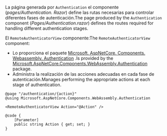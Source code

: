 <span data-ttu-id="02d38-101">La página generada por `Authentication` el componente (*pages/Authentication. Razor*) define las rutas necesarias para controlar diferentes fases de autenticación.</span><span class="sxs-lookup"><span data-stu-id="02d38-101">The page produced by the `Authentication` component (*Pages/Authentication.razor*) defines the routes required for handling different authentication stages.</span></span>

<span data-ttu-id="02d38-102">El `RemoteAuthenticatorView` componente:</span><span class="sxs-lookup"><span data-stu-id="02d38-102">The `RemoteAuthenticatorView` component:</span></span>

* <span data-ttu-id="02d38-103">Lo proporciona el paquete [Microsoft. AspNetCore. Components. Webassembly. Authentication](https://www.nuget.org/packages/Microsoft.AspNetCore.Components.WebAssembly.Authentication/) .</span><span class="sxs-lookup"><span data-stu-id="02d38-103">Is provided by the [Microsoft.AspNetCore.Components.WebAssembly.Authentication](https://www.nuget.org/packages/Microsoft.AspNetCore.Components.WebAssembly.Authentication/) package.</span></span>
* <span data-ttu-id="02d38-104">Administra la realización de las acciones adecuadas en cada fase de autenticación.</span><span class="sxs-lookup"><span data-stu-id="02d38-104">Manages performing the appropriate actions at each stage of authentication.</span></span>

```razor
@page "/authentication/{action}"
@using Microsoft.AspNetCore.Components.WebAssembly.Authentication

<RemoteAuthenticatorView Action="@Action" />

@code {
    [Parameter]
    public string Action { get; set; }
}
```
